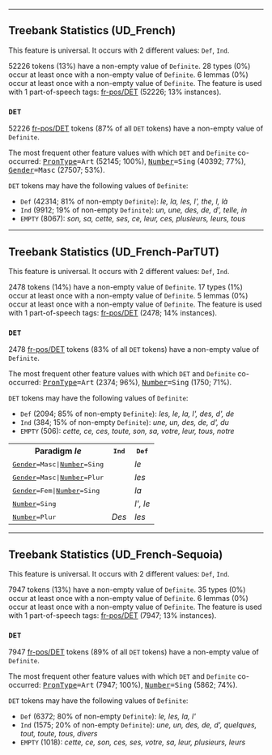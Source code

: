 

--------------------------------------------------------------------------------

## Treebank Statistics (UD_French)

This feature is universal.
It occurs with 2 different values: `Def`, `Ind`.

52226 tokens (13%) have a non-empty value of `Definite`.
28 types (0%) occur at least once with a non-empty value of `Definite`.
6 lemmas (0%) occur at least once with a non-empty value of `Definite`.
The feature is used with 1 part-of-speech tags: [fr-pos/DET]() (52226; 13% instances).

### `DET`

52226 [fr-pos/DET]() tokens (87% of all `DET` tokens) have a non-empty value of `Definite`.

The most frequent other feature values with which `DET` and `Definite` co-occurred: <tt><a href="PronType.html">PronType</a>=Art</tt> (52145; 100%), <tt><a href="Number.html">Number</a>=Sing</tt> (40392; 77%), <tt><a href="Gender.html">Gender</a>=Masc</tt> (27507; 53%).

`DET` tokens may have the following values of `Definite`:

* `Def` (42314; 81% of non-empty `Definite`): <em>le, la, les, l', the, l, là</em>
* `Ind` (9912; 19% of non-empty `Definite`): <em>un, une, des, de, d', telle, in</em>
* `EMPTY` (8067): <em>son, sa, cette, ses, ce, leur, ces, plusieurs, leurs, tous</em>



--------------------------------------------------------------------------------

## Treebank Statistics (UD_French-ParTUT)

This feature is universal.
It occurs with 2 different values: `Def`, `Ind`.

2478 tokens (14%) have a non-empty value of `Definite`.
17 types (1%) occur at least once with a non-empty value of `Definite`.
5 lemmas (0%) occur at least once with a non-empty value of `Definite`.
The feature is used with 1 part-of-speech tags: [fr-pos/DET]() (2478; 14% instances).

### `DET`

2478 [fr-pos/DET]() tokens (83% of all `DET` tokens) have a non-empty value of `Definite`.

The most frequent other feature values with which `DET` and `Definite` co-occurred: <tt><a href="PronType.html">PronType</a>=Art</tt> (2374; 96%), <tt><a href="Number.html">Number</a>=Sing</tt> (1750; 71%).

`DET` tokens may have the following values of `Definite`:

* `Def` (2094; 85% of non-empty `Definite`): <em>les, le, la, l', des, d', de</em>
* `Ind` (384; 15% of non-empty `Definite`): <em>une, un, des, de, d', du</em>
* `EMPTY` (506): <em>cette, ce, ces, toute, son, sa, votre, leur, tous, notre</em>

<table>
  <tr><th>Paradigm <i>le</i></th><th><tt>Ind</tt></th><th><tt>Def</tt></th></tr>
  <tr><td><tt><a href="Gender.html">Gender</a>=Masc|<a href="Number.html">Number</a>=Sing</tt></td><td></td><td><em>le</em></td></tr>
  <tr><td><tt><a href="Gender.html">Gender</a>=Masc|<a href="Number.html">Number</a>=Plur</tt></td><td></td><td><em>les</em></td></tr>
  <tr><td><tt><a href="Gender.html">Gender</a>=Fem|<a href="Number.html">Number</a>=Sing</tt></td><td></td><td><em>la</em></td></tr>
  <tr><td><tt><a href="Number.html">Number</a>=Sing</tt></td><td></td><td><em>l', le</em></td></tr>
  <tr><td><tt><a href="Number.html">Number</a>=Plur</tt></td><td><em>Des</em></td><td><em>les</em></td></tr>
</table>



--------------------------------------------------------------------------------

## Treebank Statistics (UD_French-Sequoia)

This feature is universal.
It occurs with 2 different values: `Def`, `Ind`.

7947 tokens (13%) have a non-empty value of `Definite`.
35 types (0%) occur at least once with a non-empty value of `Definite`.
6 lemmas (0%) occur at least once with a non-empty value of `Definite`.
The feature is used with 1 part-of-speech tags: [fr-pos/DET]() (7947; 13% instances).

### `DET`

7947 [fr-pos/DET]() tokens (89% of all `DET` tokens) have a non-empty value of `Definite`.

The most frequent other feature values with which `DET` and `Definite` co-occurred: <tt><a href="PronType.html">PronType</a>=Art</tt> (7947; 100%), <tt><a href="Number.html">Number</a>=Sing</tt> (5862; 74%).

`DET` tokens may have the following values of `Definite`:

* `Def` (6372; 80% of non-empty `Definite`): <em>le, les, la, l'</em>
* `Ind` (1575; 20% of non-empty `Definite`): <em>une, un, des, de, d', quelques, tout, toute, tous, divers</em>
* `EMPTY` (1018): <em>cette, ce, son, ces, ses, votre, sa, leur, plusieurs, leurs</em>

